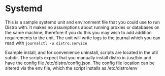 # Systemd

This is a sample systemd unit and environment file that you could use to run Distro with.
It makes no assumptions about running proxies or databases on the same machine, 
therefore if you do this you may wish to add addition requirements to the unit.
The unit will write logs to the journal which you can read with
`journalctl -u distro.service`

Example install, and for convenience uninstall, scripts are located in the util subdir. 
The scripts expect that you manually install distro in /usr/bin and have the config file 
/etc/distro/config.json. The config file location can be altered via the env file, 
which the script installs as /etc/distro/env